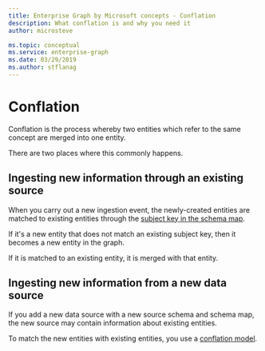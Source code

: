 ```yaml
---
title: Enterprise Graph by Microsoft concepts - Conflation
description: What conflation is and why you need it
author: microsteve

ms.topic: conceptual
ms.service: enterprise-graph 
ms.date: 03/29/2019
ms.author: stflanag
---
```


# Conflation

Conflation is the process whereby two entities which refer to the same concept are merged into one entity.

There are two places where this commonly happens.

## Ingesting new information through an existing source

When you carry out a new ingestion event, the newly-created entities are matched to existing entities through the [subject key in the schema map](schema-map-tutorial.md).

If it's a new entity that does not match an existing subject key, then it becomes a new entity in the graph.

If it is matched to an existing entity, it is merged with that entity.

## Ingesting new information from a new data source

If you add a new data source with a new source schema and schema map, the new source may contain information about existing entities.

To match the new entities with existing entities, you use a [conflation model](create-conflation-model.md).